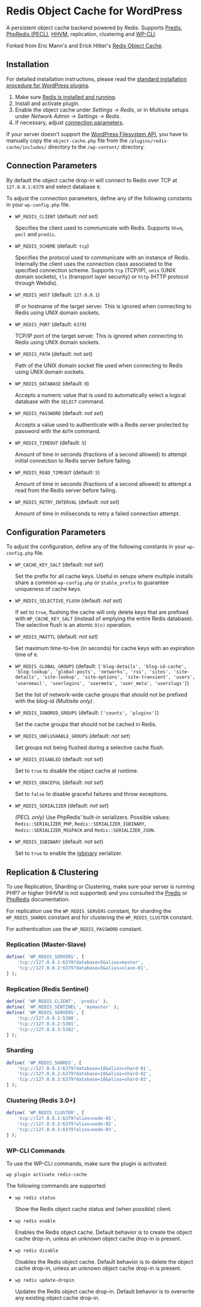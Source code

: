 # Redis Object Cache for WordPress

A persistent object cache backend powered by Redis. Supports [Predis](https://github.com/nrk/predis/), [PhpRedis (PECL)](https://github.com/phpredis/phpredis), [HHVM](https://github.com/facebook/hhvm/tree/master/hphp/system/php/redis), replication, clustering and [WP-CLI](http://wp-cli.org/).

Forked from Eric Mann's and Erick Hitter's [Redis Object Cache](https://github.com/ericmann/Redis-Object-Cache).


## Installation

For detailed installation instructions, please read the [standard installation procedure for WordPress plugins](http://codex.wordpress.org/Managing_Plugins#Installing_Plugins).

1. Make sure [Redis is installed and running](http://redis.io/topics/quickstart).
2. Install and activate plugin.
3. Enable the object cache under _Settings -> Redis_, or in Multisite setups under _Network Admin -> Settings -> Redis_.
4. If necessary, adjust [connection parameters](http://wordpress.org/extend/plugins/redis-cache/other_notes/).

If your server doesn't support the [WordPress Filesystem API](https://codex.wordpress.org/Filesystem_API), you have to manually copy the `object-cache.php` file from the `/plugins/redis-cache/includes/` directory to the `/wp-content/` directory.


## Connection Parameters

By default the object cache drop-in will connect to Redis over TCP at `127.0.0.1:6379` and select database `0`.

To adjust the connection parameters, define any of the following constants in your `wp-config.php` file.

* `WP_REDIS_CLIENT` (default: _not set_)

  Specifies the client used to communicate with Redis. Supports `hhvm`, `pecl` and `predis`.

* `WP_REDIS_SCHEME` (default: `tcp`)

  Specifies the protocol used to communicate with an instance of Redis. Internally the client uses the connection class associated to the specified connection scheme. Supports `tcp` (TCP/IP), `unix` (UNIX domain sockets), `tls` (transport layer security) or `http` (HTTP protocol through Webdis).

* `WP_REDIS_HOST` (default: `127.0.0.1`)

  IP or hostname of the target server. This is ignored when connecting to Redis using UNIX domain sockets.

* `WP_REDIS_PORT` (default: `6379`)

  TCP/IP port of the target server. This is ignored when connecting to Redis using UNIX domain sockets.

* `WP_REDIS_PATH` (default: _not set_)

  Path of the UNIX domain socket file used when connecting to Redis using UNIX domain sockets.

* `WP_REDIS_DATABASE` (default: `0`)

  Accepts a numeric value that is used to automatically select a logical database with the `SELECT` command.

* `WP_REDIS_PASSWORD` (default: _not set_)

  Accepts a value used to authenticate with a Redis server protected by password with the `AUTH` command.

* `WP_REDIS_TIMEOUT` (default: `5`)

  Amount of time in seconds (fractions of a second allowed) to attempt initial connection to Redis server before failing.

* `WP_REDIS_READ_TIMEOUT` (default: `5`)

  Amount of time in seconds (fractions of a second allowed) to attempt a read from the Redis server before failing.

* `WP_REDIS_RETRY_INTERVAL` (default: _not set_)

  Amount of time in miliseconds to retry a failed connection attempt.


## Configuration Parameters

To adjust the configuration, define any of the following constants in your `wp-config.php` file.

* `WP_CACHE_KEY_SALT` (default: _not set_)

  Set the prefix for all cache keys. Useful in setups where multiple installs share a common `wp-config.php` or `$table_prefix` to guarantee uniqueness of cache keys.

* `WP_REDIS_SELECTIVE_FLUSH` (default: _not set_)

  If set to `true`, flushing the cache will only delete keys that are prefixed with `WP_CACHE_KEY_SALT` (instead of emptying the entire Redis database). The selective flush is an atomic `O(n)` operation.

* `WP_REDIS_MAXTTL` (default: _not set_)

  Set maximum time-to-live (in seconds) for cache keys with an expiration time of `0`.

* `WP_REDIS_GLOBAL_GROUPS` (default: `['blog-details', 'blog-id-cache', 'blog-lookup', 'global-posts', 'networks', 'rss', 'sites', 'site-details', 'site-lookup', 'site-options', 'site-transient', 'users', 'useremail', 'userlogins', 'usermeta', 'user_meta', 'userslugs']`)

  Set the list of network-wide cache groups that should not be prefixed with the blog-id _(Multisite only)_.

* `WP_REDIS_IGNORED_GROUPS` (default: `['counts', 'plugins']`)

  Set the cache groups that should not be cached in Redis.

* `WP_REDIS_UNFLUSHABLE_GROUPS` (default: _not set_)

  Set groups not being flushed during a selective cache flush.

* `WP_REDIS_DISABLED` (default: _not set_)

  Set to `true` to disable the object cache at runtime.

* `WP_REDIS_GRACEFUL` (default: _not set_)

  Set to `false` to disable graceful failures and throw exceptions.

* `WP_REDIS_SERIALIZER` (default: _not set_)

  _(PECL only)_ Use PhpRedis’ built-in serializers. Possible values: `Redis::SERIALIZER_PHP`, `Redis::SERIALIZER_IGBINARY`, `Redis::SERIALIZER_MSGPACK` and `Redis::SERIALIZER_JSON`.

* `WP_REDIS_IGBINARY` (default: _not set_)

  Set to `true` to enable the [igbinary](https://github.com/igbinary/igbinary) serializer.


## Replication & Clustering

To use Replication, Sharding or Clustering, make sure your server is running PHP7 or higher (HHVM is not supported) and you consulted the [Predis](https://github.com/nrk/predis) or [PhpRedis](https://github.com/phpredis/phpredis) documentation.

For replication use the `WP_REDIS_SERVERS` constant, for sharding the `WP_REDIS_SHARDS` constant and for clustering the `WP_REDIS_CLUSTER` constant.

For authentication use the `WP_REDIS_PASSWORD` constant.

### Replication (Master-Slave)

```php
define( 'WP_REDIS_SERVERS', [
    'tcp://127.0.0.1:6379?database=5&alias=master',
    'tcp://127.0.0.2:6379?database=5&alias=slave-01',
] );
```

### Replication (Redis Sentinel)

```php
define( 'WP_REDIS_CLIENT', 'predis' );
define( 'WP_REDIS_SENTINEL', 'mymaster' );
define( 'WP_REDIS_SERVERS', [
    'tcp://127.0.0.1:5380',
    'tcp://127.0.0.2:5381',
    'tcp://127.0.0.3:5382',
] );
```

### Sharding

```php
define( 'WP_REDIS_SHARDS', [
    'tcp://127.0.0.1:6379?database=10&alias=shard-01',
    'tcp://127.0.0.2:6379?database=10&alias=shard-02',
    'tcp://127.0.0.3:6379?database=10&alias=shard-03',
] );
```

### Clustering (Redis 3.0+)

```php
define( 'WP_REDIS_CLUSTER', [
    'tcp://127.0.0.1:6379?alias=node-01',
    'tcp://127.0.0.2:6379?alias=node-02',
    'tcp://127.0.0.3:6379?alias=node-03',
] );
```

### WP-CLI Commands

To use the WP-CLI commands, make sure the plugin is activated:

```
wp plugin activate redis-cache
```

The following commands are supported:

* `wp redis status`

  Show the Redis object cache status and (when possible) client.

* `wp redis enable`

  Enables the Redis object cache. Default behavior is to create the object cache drop-in, unless an unknown object cache drop-in is present.

* `wp redis disable`

  Disables the Redis object cache. Default behavior is to delete the object cache drop-in, unless an unknown object cache drop-in is present.

* `wp redis update-dropin`

  Updates the Redis object cache drop-in. Default behavior is to overwrite any existing object cache drop-in.
